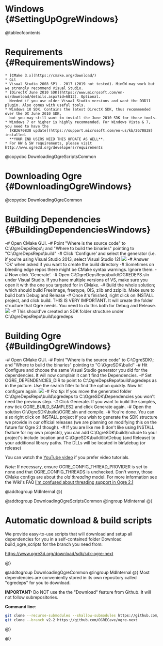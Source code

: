 # Windows {#SettingUpOgreWindows}

@tableofcontents

# Requirements {#RequirementsWindows}
    * [CMake 3.x](https://cmake.org/download/)
    * Git
    * Visual Studio 2008 SP1 - 2017 (2019 not tested). MinGW may work but we strongly recommend Visual Studio.
    * [DirectX June 2010 SDK](https://www.microsoft.com/en-us/download/details.aspx?id=6812). Optional.
      Needed if you use older Visual Studio versions and want the D3D11 plugin. Also comes with useful tools.
    * Windows 10 SDK. Contains the latest DirectX SDK, thus recommended over the DX June 2010 SDK,
      but you may still want to install the June 2010 SDK for those tools.
    * Windows 7 or higher is highly recommended. For Windows Vista & 7, you need to have the
      [KB2670838 update](https://support.microsoft.com/en-us/kb/2670838) installed.
      **YOUR END USERS NEED THIS UPDATE AS WELL**.
    * For HW & SW requirements, please visit http://www.ogre3d.org/developers/requirements

@copydoc DownloadingOgreScriptsCommon

# Downloading Ogre {#DownloadingOgreWindows}

@copydoc DownloadingOgreCommon


# Building Dependencies {#BuildingDependenciesWindows}

-# Open CMake GUI.
-# Point "Where is the source code" to C:\\OgreDepsRepo\\; and
   "Where to build the binaries" pointing to "C:\\OgreDepsRepo\\build"
-# Click 'Configure' and select the generator (i.e. if you're using Visual Studio 2013, select Visual Studio 12)
![](images/CMakeWindowsDependencies.png)
-# Answer 'Ok' when asked if you want to create the build directory
-# Sometimes on bleeding edge repos there might be CMake syntax warnings. Ignore them.
-# Now click 'Generate'.
-# Open C:\\OgreDepsRepo\\build\\OGREDEPS.sln under Visual Studio.
   If you have multiple versions of VS, make sure you open it with the one you targeted for in CMake.
-# Build the whole solution; which should build FreeImage, freetype, OIS, zlib and zziplib.
   Make sure to build both Debug and Release
-# Once it's finished, right click on INSTALL project, and click build. THIS IS VERY IMPORTANT.
   It will create the folder structure that Ogre needs. You need to do this both for Debug and Release.
![](images/BuildWindowsDependencies.png)
-# This should've created an SDK folder structure under C:\\OgreDepsRepo\\build\\ogredeps


# Building Ogre {#BuildingOgreWindows}

-# Open CMake GUI.
-# Point "Where is the source code" to C:\\OgreSDK\\; and "Where to build the binaries"
   pointing to "C:\\OgreSDK\\build"
-# Hit Configure and choose the same Visual Studio generator you did for the dependencies.
   It will now complain it can't find the Dependencies.
-# Set OGRE_DEPENDENCIES_DIR to point to C:\\OgreDepsRepo\\build\\ogredeps as in the picture.
   Use the search filter to find the option quickly. Now hit configure again.
![](images/CMakeWindowsOgre.png)
-# *Pro tip:* If you move the generated folder C:\\OgreDepsRepo\\build\\ogredeps to
   C:\\OgreSDK\\Dependencies you won't need the previous step.
-# Click Generate. If you want to build the samples, now tick OGRE_BUILD_SAMPLES2 and click Generate again.
-# Open the solution C:\\OgreSDK\\build\\OGRE.sln and compile.
-# You're done. You can also right click on INSTALL project if you wish to generate the SDK structure
   we provide in our official releases (we are planning on modifying this on the future for Ogre 2.1 though).
-# If you are like me (I don't like using INSTALL feature for my own projects), you can add
   C:\\OgreSDK\\build\\include to your project's include location and C:\\OgreSDK\\build\\lib\\Debug
   (and Release) to your additional library paths. The DLLs will be located in bin\\debug (or release)

You can watch the [YouTube video](https://www.youtube.com/watch?v=-3XwyYQ9OLg) if you prefer video tutorials.

*Note:* If necessary, ensure OGRE_CONFIG_THREAD_PROVIDER is set to none and that OGRE_CONFIG_THREADS is unchecked.
Don't worry, those CMake configs are about the *old threading* model. For more information see the Wiki's FAQ
[I'm confused about threading support in Ogre 2.1](http://www.ogre3d.org/tikiwiki/tiki-index.php?page=Ogre+2.1+FAQ#I_m_confused_about_threading_support_in_Ogre_2.1)


@addtogroup MdInternal
@{

@addtogroup DownloadingOgreScriptsCommon
@ingroup MdInternal
@{

# Automatic download & build scripts

We provide easy-to-use scripts that will download and setup all dependencies for you in a self-contained folder
Download build_ogre_scripts for the branch you need from:

https://www.ogre3d.org/download/sdk/sdk-ogre-next

@}

@addtogroup DownloadingOgreCommon
@ingroup MdInternal
@{
Most dependencies are conveniently stored in its own repository called "ogredeps" for you to download.

**IMPORTANT:** Do NOT use the the "Download" feature from Github. It will not follow subrepositories.

**Command line**:
```sh
git clone --recurse-submodules --shallow-submodules https://github.com/OGRECave/ogre-next-deps
git clone --branch v2-2 https://github.com/OGRECave/ogre-next
```
@}

@}
